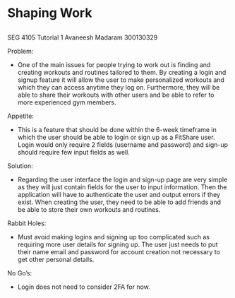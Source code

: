 # Shaping Work

##
SEG 4105 Tutorial 1
Avaneesh Madaram
300130329


Problem:
  -	One of the main issues for people trying to work out is finding and creating workouts and routines tailored to them. By creating a login and signup feature it will allow the user to make personalized workouts and which they can access anytime they log on. Furthermore, they will be able to share their workouts with other users and be able to refer to more experienced gym members. 

Appetite:
  -	This is a feature that should be done within the 6-week timeframe in which the user should be able to login or sign up as a FitShare user. Login would only require 2 fields (username and password) and sign-up should require few input fields as well. 

Solution:
  -	Regarding the user interface the login and sign-up page are very simple as they will just contain fields for the user to input information. Then the application will have to authenticate the user and output errors if they exist. When creating the user, they need to be able to add friends and be able to store their own workouts and routines.

Rabbit Holes:
  -	Must avoid making logins and signing up too complicated such as requiring more user details for signing up. The user just needs to put their name email and password for account creation not necessary to get other personal details.

No Go’s:
-	Login does not need to consider 2FA for now.

